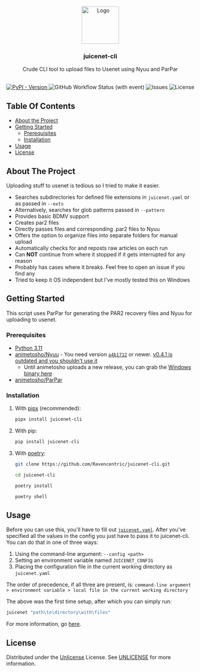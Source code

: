 <br/>
<p align="center">
  <a href="https://github.com/Ravencentric/juicenet-cli">
    <img src="https://em-content.zobj.net/source/twitter/376/beverage-box_1f9c3.png" alt="Logo" width="100" height="100">
  </a>

  <h3 align="center">juicenet-cli</h3>

  <p align="center">
    Crude CLI tool to upload files to Usenet using Nyuu and ParPar
    <br/>
    <br/>
  </p>
</p>

<div align="center">
  
[![PyPI - Version](https://img.shields.io/pypi/v/juicenet-cli?link=https%3A%2F%2Fpypi.org%2Fproject%2Fjuicenet-cli%2F)
](https://pypi.org/project/juicenet-cli/) ![GitHub Workflow Status (with event)](https://img.shields.io/github/actions/workflow/status/Ravencentric/juicenet-cli/pypi.yml) ![Issues](https://img.shields.io/github/issues/Ravencentric/juicenet-cli) ![License](https://img.shields.io/github/license/Ravencentric/juicenet-cli)

</div>

## Table Of Contents

* [About the Project](#about-the-project)
* [Getting Started](#getting-started)
  * [Prerequisites](#prerequisites)
  * [Installation](#installation)
* [Usage](#usage)
* [License](#license)

## About The Project

Uploading stuff to usenet is tedious so I tried to make it easier.

* Searches subdirectories for defined file extensions in `juicenet.yaml` or as passed in `--exts`
* Alternatively, searches for glob patterns passed in `--pattern`
* Provides basic BDMV support
* Creates par2 files
* Directly passes files and corresponding .par2 files to Nyuu
* Offers the option to organize files into separate folders for manual upload
* Automatically checks for and reposts raw articles on each run
* Can **NOT** continue from where it stopped if it gets interrupted for any reason
* Probably has cases where it breaks. Feel free to open an issue if you find any
* Tried to keep it OS independent but I've mostly tested this on Windows

## Getting Started

This script uses ParPar for generating the PAR2 recovery files and Nyuu for uploading to usenet.

### Prerequisites

* [Python 3.11](https://www.python.org/downloads/)
* [animetosho/Nyuu](https://github.com/animetosho/Nyuu) - You need version [`a4b1712`](https://github.com/animetosho/Nyuu/commit/a4b1712d77faeacaae114c966c238773acc534fb) or newer. [v0.4.1 is outdated and you shouldn't use it](https://github.com/animetosho/Nyuu/releases/tag/v0.4.1)
  * Until animetosho uploads a new release, you can grab the [Windows binary here](https://github.com/Ravencentric/Nyuu/releases/latest)
* [animetosho/ParPar](https://github.com/animetosho/ParPar)

### Installation

1. With [pipx](https://pypa.github.io/pipx/installation/) (recommended):

    ```sh
    pipx install juicenet-cli
    ```

2. With pip:

    ```sh
    pip install juicenet-cli
    ```

3. With [poetry](https://python-poetry.org/docs/#installation):

    ```sh
    git clone https://github.com/Ravencentric/juicenet-cli.git
    ```

    ```sh
    cd juicenet-cli
    ```

    ```sh
    poetry install
    ```

    ```sh
    poetry shell
    ```

## Usage

Before you can use this, you'll have to fill out [`juicenet.yaml`](https://github.com/Ravencentric/juicenet-cli/blob/main/juicenet.yaml). After you've specified all the values in the config you just have to pass it to juicenet-cli. You can do that in one of three ways:

1. Using the command-line argument: `--config <path>`
2. Setting an environment variable named `JUICENET_CONFIG`
3. Placing the configuration file in the current working directory as `juicenet.yaml`

The order of precedence, if all three are present, is:
`command-line argument > environment variable > local file in the current working directory`

The above was the first time setup, after which you can simply run:

```sh
juicenet "path\to\directory\with\files"
```

For more information, go [here](https://github.com/Ravencentric/juicenet-cli/wiki).

## License

Distributed under the [Unlicense](https://choosealicense.com/licenses/unlicense/) License. See [UNLICENSE](https://github.com/Ravencentric/juicenet-cli/blob/main/UNLICENSE) for more information.
